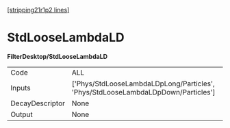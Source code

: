 [[stripping21r1p2 lines]](./stripping21r1p2-index)

# StdLooseLambdaLD

**FilterDesktop/StdLooseLambdaLD**

|                 |                                                                                    |
|-----------------|------------------------------------------------------------------------------------|
| Code            | ALL                                                                                |
| Inputs          | ['Phys/StdLooseLambdaLDpLong/Particles', 'Phys/StdLooseLambdaLDpDown/Particles'] |
| DecayDescriptor | None                                                                               |
| Output          | None                                                                               |
